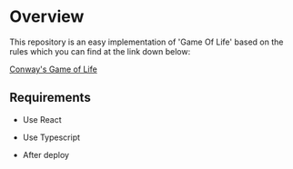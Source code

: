 # Overview

This repository is an easy implementation of 'Game Of Life' based on the rules which you can find at the link down below:

[Conway's Game of Life](https://en.wikipedia.org/wiki/Conway%27s_Game_of_Life)

## Requirements

- Use React

- Use Typescript

- After deploy
